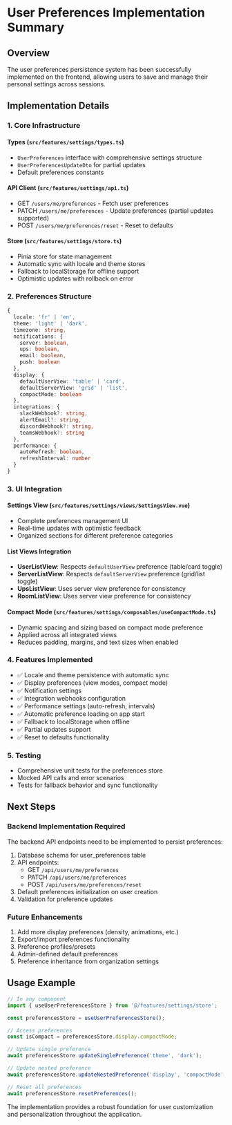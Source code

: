 # User Preferences Implementation Summary

## Overview
The user preferences persistence system has been successfully implemented on the frontend, allowing users to save and manage their personal settings across sessions.

## Implementation Details

### 1. Core Infrastructure

#### Types (`src/features/settings/types.ts`)
- `UserPreferences` interface with comprehensive settings structure
- `UserPreferencesUpdateDto` for partial updates
- Default preferences constants

#### API Client (`src/features/settings/api.ts`)
- GET `/users/me/preferences` - Fetch user preferences
- PATCH `/users/me/preferences` - Update preferences (partial updates supported)
- POST `/users/me/preferences/reset` - Reset to defaults

#### Store (`src/features/settings/store.ts`)
- Pinia store for state management
- Automatic sync with locale and theme stores
- Fallback to localStorage for offline support
- Optimistic updates with rollback on error

### 2. Preferences Structure

```typescript
{
  locale: 'fr' | 'en',
  theme: 'light' | 'dark',
  timezone: string,
  notifications: {
    server: boolean,
    ups: boolean,
    email: boolean,
    push: boolean
  },
  display: {
    defaultUserView: 'table' | 'card',
    defaultServerView: 'grid' | 'list',
    compactMode: boolean
  },
  integrations: {
    slackWebhook?: string,
    alertEmail?: string,
    discordWebhook?: string,
    teamsWebhook?: string
  },
  performance: {
    autoRefresh: boolean,
    refreshInterval: number
  }
}
```

### 3. UI Integration

#### Settings View (`src/features/settings/views/SettingsView.vue`)
- Complete preferences management UI
- Real-time updates with optimistic feedback
- Organized sections for different preference categories

#### List Views Integration
- **UserListView**: Respects `defaultUserView` preference (table/card toggle)
- **ServerListView**: Respects `defaultServerView` preference (grid/list toggle)
- **UpsListView**: Uses server view preference for consistency
- **RoomListView**: Uses server view preference for consistency

#### Compact Mode (`src/features/settings/composables/useCompactMode.ts`)
- Dynamic spacing and sizing based on compact mode preference
- Applied across all integrated views
- Reduces padding, margins, and text sizes when enabled

### 4. Features Implemented

- ✅ Locale and theme persistence with automatic sync
- ✅ Display preferences (view modes, compact mode)
- ✅ Notification settings
- ✅ Integration webhooks configuration
- ✅ Performance settings (auto-refresh, intervals)
- ✅ Automatic preference loading on app start
- ✅ Fallback to localStorage when offline
- ✅ Partial updates support
- ✅ Reset to defaults functionality

### 5. Testing

- Comprehensive unit tests for the preferences store
- Mocked API calls and error scenarios
- Tests for fallback behavior and sync functionality

## Next Steps

### Backend Implementation Required
The backend API endpoints need to be implemented to persist preferences:

1. Database schema for user_preferences table
2. API endpoints:
   - GET `/api/users/me/preferences`
   - PATCH `/api/users/me/preferences`
   - POST `/api/users/me/preferences/reset`
3. Default preferences initialization on user creation
4. Validation for preference updates

### Future Enhancements
1. Add more display preferences (density, animations, etc.)
2. Export/import preferences functionality
3. Preference profiles/presets
4. Admin-defined default preferences
5. Preference inheritance from organization settings

## Usage Example

```typescript
// In any component
import { useUserPreferencesStore } from '@/features/settings/store';

const preferencesStore = useUserPreferencesStore();

// Access preferences
const isCompact = preferencesStore.display.compactMode;

// Update single preference
await preferencesStore.updateSinglePreference('theme', 'dark');

// Update nested preference
await preferencesStore.updateNestedPreference('display', 'compactMode', true);

// Reset all preferences
await preferencesStore.resetPreferences();
```

The implementation provides a robust foundation for user customization and personalization throughout the application.